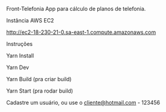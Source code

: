 Front-Telefonia
App para cálculo de planos de telefonia.

Instância AWS EC2

http://ec2-18-230-21-0.sa-east-1.compute.amazonaws.com

Instruções

Yarn Install

Yarn Dev

Yarn Build (pra criar build)

Yarn Start (pra rodar build)

Cadastre um usuário, ou use o cliente@hotmail.com - 123456
